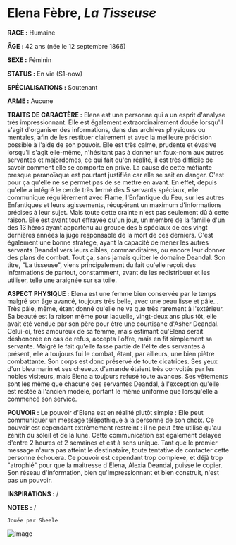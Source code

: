 # Elena Fèbre, *La Tisseuse*

**RACE :** Humaine

**ÂGE :** 42 ans (née le 12 septembre 1866)

**SEXE :** Féminin

**STATUS :** En vie (S1-now)

**SPÉCIALISATIONS :** Soutenant

**ARME :** Aucune

**TRAITS DE CARACTÈRE :** Elena est une personne qui a un esprit d'analyse très impressionnant. Elle est également extraordinairement douée lorsqu'il s'agit d'organiser des informations, dans des archives physiques ou mentales, afin de les restituer clairement et avec la meilleure précision possible à l'aide de son pouvoir. Elle est très calme, prudente et évasive lorsqu'il s'agit elle-même, n'hésitant pas à donner un faux-nom aux autres servantes et majordomes, ce qui fait qu'en réalité, il est très difficile de savoir comment elle se comporte en privé. La cause de cette méfiante presque paranoïaque est pourtant justifiée car elle se sait en danger. C'est pour ça qu'elle ne se permet pas de se mettre en avant. En effet, depuis qu'elle a intégré le cercle très fermé des 5 servants spéciaux, elle communique régulièrement avec Flame, l'Enfantique du Feu, sur les autres Enfantiques et leurs agissements, récupérant un maximum d'informations précises à leur sujet. Mais toute cette crainte n'est pas seulement dû à cette raison. Elle est avant tout effrayée qu'un jour, un membre de la famille d'un des 13 héros ayant appartenu au groupe des 5 spéciaux de ces vingt dernières années la juge responsable de la mort de ces derniers. C'est également une bonne stratège, ayant la capacité de mener les autres servants Deandal vers leurs cibles, commanditaires, ou encore leur donner des plans de combat. Tout ça, sans jamais quitter le domaine Deandal. Son titre, "La tisseuse", viens principalement du fait qu'elle reçoit des informations de partout, constamment, avant de les redistribuer et les utiliser, telle une araignée sur sa toile. 

**ASPECT PHYSIQUE :** Elena est une femme bien conservée par le temps malgré son âge avancé, toujours très belle, avec une peau lisse et pâle... Très pâle, même, étant donné qu'elle ne va que très rarement à l'extérieur. Sa beauté est la raison même pour laquelle, vingt-deux ans plus tôt, elle avait été vendue par son père pour être une courtisane d'Asher Deandal. Celui-ci, très amoureux de sa femme, mais estimant qu'Elena serait déshonorée en cas de refus, accepta l'offre, mais en fit simplement sa servante. Malgré le fait qu'elle fasse partie de l'élite des servantes à présent, elle a toujours fui le combat, étant, par ailleurs, une bien piètre combattante. Son corps est donc préservé de toute cicatrices. Ses yeux d'un bleu marin et ses cheveux d'amande étaient très convoités par les nobles visiteurs, mais Elena a toujours refusé toute avances. Ses vêtements sont les même que chacune des servantes Deandal, à l'exception qu'elle est restée à l'ancien modèle, portant le même uniforme que lorsqu'elle a commencé son service.

**POUVOIR :** Le pouvoir d'Elena est en réalité plutôt simple : Elle peut communiquer un message télépathique à la personne de son choix. Ce pouvoir est cependant extrêmement restreint : il ne peut être utilisé qu'au zénith du soleil et de la lune. Cette communication est également délayée d'entre 2 heures et 2 semaines et est à sens unique. Tant que le premier message n'aura pas atteint le destinataire, toute tentative de contacter cette personne échouera. Ce pouvoir est cependant trop complexe, et déjà trop "atrophié" pour que la maitresse d'Elena, Alexia Deandal, puisse le copier. Son réseau d'information, bien qu'impressionnant et bien construit, n'est pas un pouvoir.

**INSPIRATIONS :** /

**NOTES :** /

`Jouée par Sheele`

![Image](https://share.alkanife.fr/bna.png)


